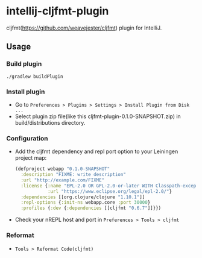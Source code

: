 # intellij-cljfmt-plugin

cljfmt(https://github.com/weavejester/cljfmt) plugin for IntelliJ.

## Usage

### Build plugin

```
./gradlew buildPlugin
```

### Install plugin

* Go to `Preferences > Plugins > Settings > Install Plugin from Disk ...`
* Select plugin zip file(like this cljfmt-plugin-0.1.0-SNAPSHOT.zip) in build/distributions directory.

### Configuration

* Add the cljfmt dependency and repl port option to your Leiningen project map:
  ```clojure
  (defproject webapp "0.1.0-SNAPSHOT"
    :description "FIXME: write description"
    :url "http://example.com/FIXME"
    :license {:name "EPL-2.0 OR GPL-2.0-or-later WITH Classpath-exception-2.0"
              :url "https://www.eclipse.org/legal/epl-2.0/"}
    :dependencies [[org.clojure/clojure "1.10.1"]]
    :repl-options {:init-ns webapp.core :port 30000}
    :profiles {:dev {:dependencies [[cljfmt "0.6.7"]]}})
  ```

* Check your nREPL host and port in `Preferences > Tools > cljfmt`

### Reformat

* `Tools > Reformat Code(cljfmt)`

